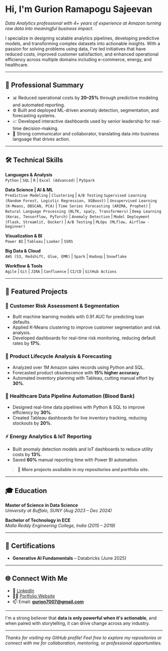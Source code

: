 # Hi, I'm Gurion Ramapogu Sajeevan

_Data Analytics professional with 4+ years of experience at Amazon turning raw data into meaningful business impact._

I specialize in designing scalable analytics pipelines, developing predictive models, and transforming complex datasets into actionable insights. With a passion for solving problems using data, I’ve led initiatives that have reduced costs, improved customer satisfaction, and enhanced operational efficiency across multiple domains including e-commerce, energy, and healthcare.

---

## 💼 Professional Summary

- 📊 Reduced operational costs by **20–25%** through predictive modeling and automated reporting.
- ⚙️ Built and deployed ML-driven anomaly detection, segmentation, and forecasting systems.
- 📈 Developed interactive dashboards used by senior leadership for real-time decision-making.
- 🤝 Strong communicator and collaborator, translating data into business language that drives action.

---

## 🛠️ Technical Skills

**Languages & Analysis**  
`Python` | `SQL` | `R` | `Excel (Advanced)` | `PySpark`

**Data Science | AI & ML**  
`Predictive Modeling` | `Clustering` | `A/B Testing`
`Supervised Learning (Random Forest, Logistic Regression, XGBoost)` | `Unsupervised Learning (K-Means, DBSCAN, PCA)` | `Time Series Forecasting (ARIMA, Prophet)` |
`Natural Language Processing (NLTK, spaCy, Transformers)` | `Deep Learning (Keras, TensorFlow, PyTorch)` | `Anomaly Detection` | `Model Deployment (Flask, Streamlit, Docker)` | `A/B Testing` | 
`MLOps (MLflow, Airflow - beginner)`

**Visualization & BI**  
`Power BI` | `Tableau` | `Looker` | `SSRS`

**Big Data & Cloud**  
`AWS (S3, Redshift, Glue, EMR)` | `Spark` | `Hadoop` | `Snowflake`

**Workflow & Tools**  
`Agile` | `Git` | `JIRA` | `Confluence` | `CI/CD` | `GitHub Actions`

---

## 📌 Featured Projects

### 🔄 **Customer Risk Assessment & Segmentation**
- Built machine learning models with 0.91 AUC for predicting loan defaults.
- Applied K-Means clustering to improve customer segmentation and risk analysis.
- Developed dashboards for real-time risk monitoring, reducing default rates by **17%**.

### 🛒 **Product Lifecycle Analysis & Forecasting**
- Analyzed over 1M Amazon sales records using Python and SQL.
- Forecasted product obsolescence with **15% higher accuracy**.
- Automated inventory planning with Tableau, cutting manual effort by **30%**.

### 💉 **Healthcare Data Pipeline Automation (Blood Bank)**
- Designed real-time data pipelines with Python & SQL to improve efficiency by **30%**.
- Created Tableau dashboards for live inventory tracking, reducing stockouts by **20%**.

### ⚡ **Energy Analytics & IoT Reporting**
- Built anomaly detection models and IoT dashboards to reduce utility costs by **13%**.
- Saved **60%** manual reporting time with Power BI automation.

> 🔗 **More projects available in my repositories and portfolio site.**

---

## 🎓 Education

**Master of Science in Data Science**  
_University at Buffalo, SUNY (Aug 2023 – Dec 2024)_

**Bachelor of Technology in ECE**  
_Malla Reddy Engineering College, India (2015 – 2019)_

---

## 📜 Certifications

- **Generative AI Fundamentals** – Databricks (June 2025)

---

## 🌐 Connect With Me

- 💼 [LinkedIn](https://www.linkedin.com/in/rs-gurion/)
- 🧑‍💻 [Portfolio Website](https://GurionRamapoguSajeevan.github.io)
- 📫 Email: **gurion7007@gmail.com**

---

I'm a strong believer that **data is only powerful when it's actionable**, and when paired with storytelling, it can drive change across any industry.

---

_Thanks for visiting my GitHub profile! Feel free to explore my repositories or connect with me for collaboration, mentoring, or professional opportunities._
